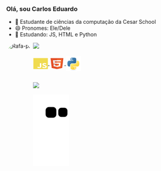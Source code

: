 ### Olá, sou Carlos Eduardo 

- 📓 Estudante de ciências da computação da Cesar School
- 😄 Pronomes: Ele/Dele
- 🎯 Estudando: JS, HTML e Python

<div align="left">
  <a href="https://github.com/Carlos3du">
  <img height="170em" src="https://github-readme-stats.vercel.app/api?username=Carlos3du&show_icons=true&theme=discord_old_blurple&include_all_commits=true&count_private=true"/>
<img align="left" alt="Rafa-pic" height="150" style="border-radius:50px;" src="https://media.giphy.com/media/unQ3IJU2RG7DO/giphy.gif">
</div>

<div style="display: inline_block"><br>
  <img align="center" alt="Rafa-Js" height="30" width="40" src="https://raw.githubusercontent.com/devicons/devicon/master/icons/javascript/javascript-plain.svg">
  <img align="center" alt="Rafa-HTML" height="30" width="40" src="https://raw.githubusercontent.com/devicons/devicon/master/icons/html5/html5-original.svg">
  <img align="center" alt="Rafa-Python" heighy = "30" width="40" src="https://raw.githubusercontent.com/devicons/devicon/1119b9f84c0290e0f0b38982099a2bd027a48bf1/icons/python/python-original.svg">
</div>
  
</div>

##
 
<div> 
  <a href = "mailto:carlos.mec2005@gmail.com"><img src="https://img.shields.io/badge/-Gmail-%23333?style=for-the-badge&logo=gmail&logoColor=white" target="_blank"></a>

![Snake animation](https://github.com/Carlos3du/Carlos3du/blob/output/github-contribution-grid-snake.svg)

</div>

